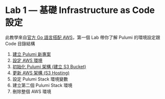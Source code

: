 # Lab 1 — 基礎 Infrastructure as Code 設定

此教學來自[官方 Go 語言搭配 AWS](https://github.com/pulumi/infrastructure-as-code-workshop/blob/master/labs/aws/in-person/go/README.md)，第一個 Lab 帶你了解 Pulumi 的環境設定跟 Code 目錄結構

1. [建立 Pulumi 新專案](./01-create-new-project.md)
2. [設定 AWS 環境](./02-configuring-aws.md)
3. [初始化 Pulumi 架構 (建立 S3 Bucket)](./03-provisioning-infrastructure.md)
4. [更新 AWS 架構 (S3 Hosting)](./04-updating-your-infrastructure.md)
5. 設定 Pulumi Stack 環境變數
6. 建立第二個 Pulumi Stack 環境
7. 刪除整個 AWS 環境
